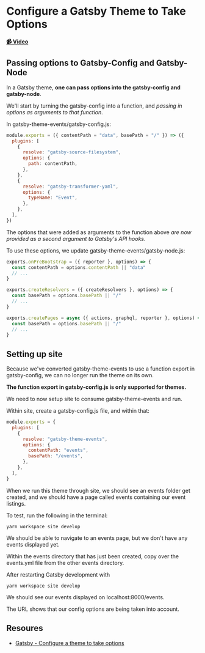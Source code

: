 # Configure a Gatsby Theme to Take Options

**[📹 Video](https://egghead.io/lessons/gatsby-configure-a-gatsby-theme-to-take-options)**

## Passing options to Gatsby-Config and Gatsby-Node
In a Gatsby theme, **one can pass options into the gatsby-config and gatsby-node**.

We'll start by turning the gatsby-config into a function, and *passing in options as arguments to that function*.

In gatsby-theme-events/gatsby-config.js:
```javascript
module.exports = ({ contentPath = "data", basePath = "/" }) => ({
  plugins: [
    {
      resolve: "gatsby-source-filesystem",
      options: {
        path: contentPath,
      },
    },
    {
      resolve: "gatsby-transformer-yaml",
      options: {
        typeName: "Event",
      },
    },
  ],
})
```
The options that were added as arguments to the function above *are now provided as a second argument to Gatsby's API hooks*.

To use these options, we update gatsby-theme-events/gatsby-node.js:
```javascript
exports.onPreBootstrap = ({ reporter }, options) => {
  const contentPath = options.contentPath || "data"
  // ...
}
```
```javascript
exports.createResolvers = ({ createResolvers }, options) => {
  const basePath = options.basePath || "/"
  // ...
}
```
```javascript
exports.createPages = async ({ actions, graphql, reporter }, options) => {
  const basePath = options.basePath || "/"
  // ...
}
```
## Setting up site
Because we've converted gatsby-theme-events to use a function export in gatsby-config, we can no longer run the theme on its own.

**The function export in gatsby-config.js is only supported for themes.**

We need to now setup site to consume gatsby-theme-events and run.

Within site, create a gatsby-config.js file, and within that:
```javascript
module.exports = {
  plugins: [
    {
      resolve: "gatsby-theme-events",
      options: {
        contentPath: "events",
        basePath: "/events",
      },
    },
  ],
}
```
When we run this theme through site, we should see an events folder get created, and we should have a page called events containing our event listings.

To test, run the following in the terminal:
```
yarn workspace site develop
```
We should be able to navigate to an events page, but we don't have any events displayed yet.

Within the events directory that has just been created, copy over the events.yml file from the other events directory.

After restarting Gatsby development with
```
yarn workspace site develop
```
We should see our events displayed on localhost:8000/events.

The URL shows that our config options are being taken into account.

## Resoures
- [Gatsby - Configure a theme to take options](https://www.gatsbyjs.org/tutorial/building-a-theme/#configure-a-theme-to-take-options)

